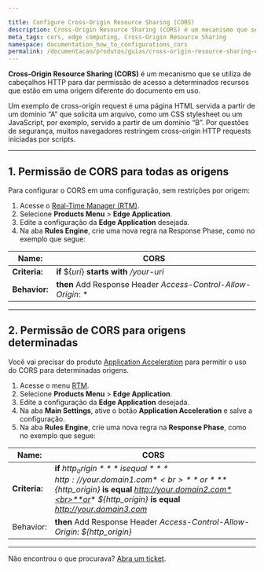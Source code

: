 ```yaml
---

title: Configure Cross-Origin Resource Sharing (CORS)
description: Cross-Origin Resource Sharing (CORS) é um mecanismo que se utiliza de cabeçalhos HTTP para dar permissão de acesso a determinados recursos que estão em uma origem diferente do documento em uso.
meta_tags: cors, edge computing, Cross-Origin Resource Sharing
namespace: documentation_how_to_configurations_cors
permalink: /documentacao/produtos/guias/cross-origin-resource-sharing-cors/
---
```



**Cross-Origin Resource Sharing (CORS)** é um mecanismo que se utiliza de cabeçalhos HTTP para dar permissão de acesso a determinados recursos que estão em uma origem diferente do documento em uso.

Um exemplo de cross-origin request é uma página HTML servida a partir de um domínio “A” que solicita um arquivo, como um CSS stylesheet ou um JavaScript, por exemplo, servido a partir de um domínio “B”. Por questões de segurança, muitos navegadores restringem cross-origin HTTP requests iniciadas por scripts.


---

## 1. Permissão de CORS para todas as origens

Para configurar o CORS em uma configuração, sem restrições por origem:

1. Acesse o [Real-Time Manager (RTM)](https://manager.azion.com/).
2. Selecione **Products Menu** > **Edge Application**.
3. Edite a configuração da **Edge Application** desejada.
4. Na aba **Rules Engine**, crie uma nova regra na Response Phase, como no exemplo que segue:

| **Name:** | **CORS** |
|-----------|------|
| **Criteria:** | **if** ${*uri*} **starts with** */your-uri* |
| **Behavior:** | **then** Add Response Header *Access-Control-Allow-Origin*: * |

---

## 2. Permissão de CORS para origens determinadas

Você vai precisar do produto [Application Acceleration](/pt-br/documentacao/produtos/edge-application/application-acceleration/) para permitir o uso do CORS para determinadas origens.

1. Acesse o menu [RTM](https://manager.azion.com/).
2. Selecione **Products Menu** > **Edge Application**.
3. Edite a configuração da **Edge Application** desejada.
4. Na aba **Main Settings**, ative o botão **Application Acceleration** e salve a configuração.
5. Na aba **Rules Engine**, crie uma nova regra na **Response Phase**, como no exemplo que segue:

| **Name:** | **CORS** |
|-----------|------|
| **Criteria:** | **if** *${http_origin}* **is equal** *http://your.domain1.com*<br>**or** *${http_origin}* **is equal** *http://your.domain2.com*<br>**or** *${http_origin}* **is equal** *http://your.domain3.com* |
| Behavior: | **then** Add Response Header *Access-Control-Allow-Origin: ${http_origin}* |

---

Não encontrou o que procurava? [Abra um ticket](https://tickets.azion.com/pt-BR/support/login/).

